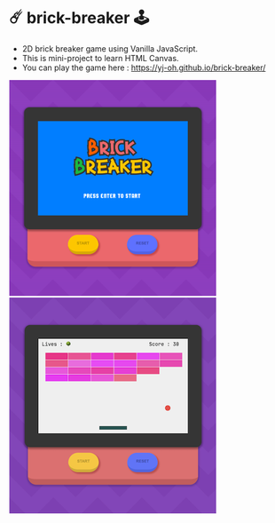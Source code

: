 # ☄️ brick-breaker 🕹
- 2D brick breaker game using Vanilla JavaScript.
- This is mini-project to learn HTML Canvas.
- You can play the game here : https://yj-oh.github.io/brick-breaker/

![screenshots 1](.screenshots/1.png)
![screenshots 2](.screenshots/2.png)
